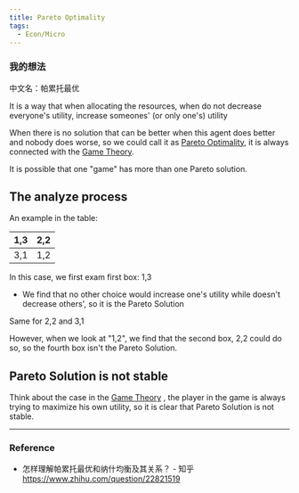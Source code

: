 ```yaml
---
title: Pareto Optimality
tags:
  - Econ/Micro
---
```


### 我的想法

 中文名：帕累托最优

It is a way that when allocating the resources, when do not decrease everyone's utility, increase someones' (or only one's) utility

When there is no solution that can be better when this agent does better and nobody does worse, so we could call it as [Pareto Optimality](Pareto%20Optimality.md), it is always connected with the [Game Theory](Game%20Theory.md).

It is possible that one "game" has more than one Pareto solution.

## The analyze process

An example in the table:

|1,3|2,2|
|---|---|
|3,1|1,2|

In this case, we first exam first box: 1,3

- We find that no other choice would increase one's utility while doesn't decrease others', so it is the Pareto Solution

Same for 2,2 and 3,1

However, when we look at "1,2", we find that the second box, 2,2 could do so, so the fourth box isn't the Pareto Solution.

## Pareto Solution is not stable

Think about the case in the [Game Theory](Game%20Theory.md) , the player in the game is always trying to maximize his own utility, so it is clear that Pareto Solution is not stable.



---



### Reference 

- 怎样理解帕累托最优和纳什均衡及其关系？ - 知乎 https://www.zhihu.com/question/22821519
